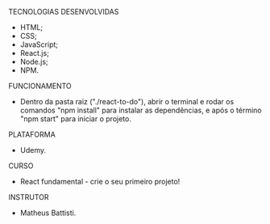 TECNOLOGIAS DESENVOLVIDAS
- HTML;
- CSS;
- JavaScript;
- React.js;
- Node.js;
- NPM.

FUNCIONAMENTO
- Dentro da pasta raiz ("./react-to-do"), abrir o terminal e rodar os comandos "npm install" para instalar as dependências, e após o término "npm start" para iniciar o projeto.

PLATAFORMA
- Udemy.

CURSO
- React fundamental - crie o seu primeiro projeto!

INSTRUTOR
- Matheus Battisti.